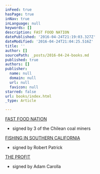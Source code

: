 ```yaml
---
inFeed: true
hasPage: true
inNav: true
inLanguage: null
keywords: []
description: FAST FOOD NATION
datePublished: '2016-04-24T21:19:03.327Z'
dateModified: '2016-04-24T21:04:25.516Z'
title: ''
author: []
sourcePath: _posts/2016-04-24-books.md
published: true
authors: []
publisher:
  name: null
  domain: null
  url: null
  favicon: null
starred: false
url: books/index.html
_type: Article

---
```

[FAST FOOD NATION][0]

* signed by 3 of the Chilean coal miners

[FISHING IN SOUTHERN CALIFORNIA][1]

* signed by Robert Patrick

[THE PROFIT][2]

* signed by Adam Carolla

[0]: https://thegrid.ai/books-signed-by-people-who-didn-t-write-them/fast-food-nation/
[1]: https://thegrid.ai/books-signed-by-people-who-didn-t-write-them/fishing-in-southern-california/
[2]: https://thegrid.ai/books-signed-by-people-who-didn-t-write-them/the-prophet/